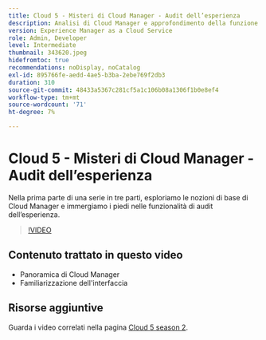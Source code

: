 ```yaml
---
title: Cloud 5 - Misteri di Cloud Manager - Audit dell’esperienza
description: Analisi di Cloud Manager e approfondimento della funzione Audit dell’esperienza
version: Experience Manager as a Cloud Service
role: Admin, Developer
level: Intermediate
thumbnail: 343620.jpeg
hidefromtoc: true
recommendations: noDisplay, noCatalog
exl-id: 895766fe-aedd-4ae5-b3ba-2ebe769f2db3
duration: 310
source-git-commit: 48433a5367c281cf5a1c106b08a1306f1b0e8ef4
workflow-type: tm+mt
source-wordcount: '71'
ht-degree: 7%

---
```


# Cloud 5 - Misteri di Cloud Manager - Audit dell’esperienza

Nella prima parte di una serie in tre parti, esploriamo le nozioni di base di Cloud Manager e immergiamo i piedi nelle funzionalità di audit dell’esperienza.

>[!VIDEO](https://video.tv.adobe.com/v/343620?quality=12&learn=on)

## Contenuto trattato in questo video

+ Panoramica di Cloud Manager
+ Familiarizzazione dell&#39;interfaccia

## Risorse aggiuntive

Guarda i video correlati nella pagina [Cloud 5 season 2](../cloud5-season-2.md).
